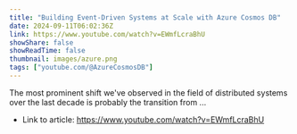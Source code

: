 ```yaml
---
title: "Building Event-Driven Systems at Scale with Azure Cosmos DB"
date: 2024-09-11T06:02:36Z
link: https://www.youtube.com/watch?v=EWmfLcraBhU
showShare: false
showReadTime: false
thumbnail: images/azure.png
tags: ["youtube.com/@AzureCosmosDB"]
---
```

The most prominent shift we've observed in the field of distributed systems over the last decade is probably the transition from ...

- Link to article: https://www.youtube.com/watch?v=EWmfLcraBhU